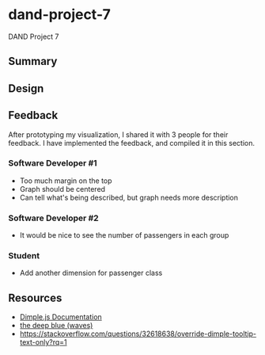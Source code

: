 # dand-project-7
DAND Project 7

## Summary

## Design

## Feedback
After prototyping my visualization, I shared it with 3 people for their feedback. I have implemented the
feedback, and compiled it in this section.
### Software Developer #1
- Too much margin on the top
- Graph should be centered
- Can tell what's being described, but graph needs more description
### Software Developer #2
- It would be nice to see the number of passengers in each group
### Student
- Add another dimension for passenger class
## Resources
- [Dimple.js Documentation](http://dimplejs.org/)
- [the deep blue (waves)](https://codepen.io/andyfitz/pen/akAKdV)
- https://stackoverflow.com/questions/32618638/override-dimple-tooltip-text-only?rq=1
